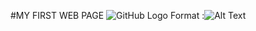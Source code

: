 #MY FIRST WEB PAGE
![GitHub Logo](/images/Logo.png)
Format :![Alt Text](https://www.google.com/search?q=audi&client=ubuntu&hs=9QN&channel=fs&source=lnms&tbm=isch&sa=X&ved=0ahUKEwjlmeC7uZnlAhUVheYKHRVtCF0Q_AUIESgB&biw=1313&bih=639#imgrc=vxCKOu1BFarMwM)



